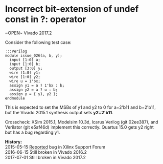
Incorrect bit-extension of undef const in ?: operator
=====================================================

~OPEN~ Vivado 2017.2

Consider the following test case:

    :::Verilog
    module issue_026(a, b, y);
      input [1:0] a;
      input [1:0] b;
      output [3:0] y;
      wire [1:0] y1;
      wire [1:0] y2;
      wire u = 1'bx;
      assign y1 = a ? 1'bx : b;
      assign y2 = a ? u : b;
      assign y = { y1, y2 };
    endmodule

This is expected to set the MSBs of y1 and y2 to 0 for a=2'b11 and
b=2'b11, but the Vivado 2015.1 synthesis output sets **y2=2'b11**.

Crosscheck: XSim 2015.1, Modelsim 10.3d, Icarus Verilog (git 02ee387), and
Verilator (git e5af46d) implement this correctly. Quartus 15.0 gets y2
right but has a bug regarding y1.

**History:**  
2015-05-15 [Reported](http://forums.xilinx.com/t5/Synthesis/Old-and-new-Vivado-Synthesis-Bugs/td-p/602988) bug in Xilinx Support Forum  
2016-06-15 Still broken in Vivado 2016.2  
2017-07-01 Still broken in Vivado 2017.2  
